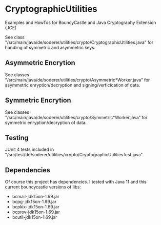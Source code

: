 # CryptographicUtilities
Examples and HowTos for BouncyCastle and Java Cryptography Extension (JCE)

See class "/src/main/java/de/soderer/utilities/crypto/CryptographicUtilities.java" for handling of symmetric and asymmetric keys.

## Asymmetric Encrytion
See classes "/src/main/java/de/soderer/utilities/crypto/Asymmetric*Worker.java" for asymmetric enryption/decryption and signing/verficication of data.

## Symmetric Encrytion
See classes "/src/main/java/de/soderer/utilities/crypto/Symmetric*Worker.java" for symmetric enryption/decryption of data.

## Testing
JUnit 4 tests included in "/src/test/de/soderer/utilities/crypto/CryptographicUtilitiesTest.java".

## Dependencies
Of course this project has dependencies. I tested with Java 11 and this current bouncycastle versions of libs:
- bcmail-jdk15on-1.69.jar
- bcpg-jdk15on-1.69.jar
- bcpkix-jdk15on-1.69.jar
- bcprov-jdk15on-1.69.jar
- bcutil-jdk15on-1.69.jar
